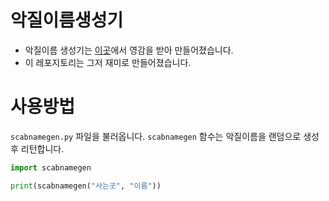 # 악질이름생성기
* 악질이름 생성기는 [이곳](https://name.ho9.me/)에서 영감을 받아 만들어졌습니다.
* 이 레포지토리는 그저 재미로 만들어졌습니다.

# 사용방법
`scabnamegen.py` 파일을 불러옵니다.
`scabnamegen` 함수는 악질이름을 랜덤으로 생성후 리턴합니다.
```python
import scabnamegen

print(scabnamegen("사는곳", "이름"))
```
